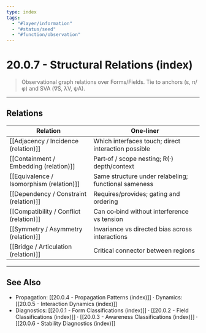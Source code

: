 ```yaml
---
type: index
tags:
  - "#layer/information"
  - "#status/seed"
  - "#function/observation"
---
```


# 20.0.7 - Structural Relations (index)

> Observational graph relations over Forms/Fields. Tie to anchors (ε, π/φ) and SVA (∇S, λV, ψA).

---

## Relations

| Relation | One‑liner |
|---|---|
| [[Adjacency / Incidence (relation)]] | Which interfaces touch; direct interaction possible |
| [[Containment / Embedding (relation)]] | Part‑of / scope nesting; R(·) depth/context |
| [[Equivalence / Isomorphism (relation)]] | Same structure under relabeling; functional sameness |
| [[Dependency / Constraint (relation)]] | Requires/provides; gating and ordering |
| [[Compatibility / Conflict (relation)]] | Can co‑bind without interference vs tension |
| [[Symmetry / Asymmetry (relation)]] | Invariance vs directed bias across interactions |
| [[Bridge / Articulation (relation)]] | Critical connector between regions |

---

## See Also

- Propagation: [[20.0.4 - Propagation Patterns (index)]] · Dynamics: [[20.0.5 - Interaction Dynamics (index)]]
- Diagnostics: [[20.0.1 - Form Classifications (index)]] · [[20.0.2 - Field Classifications (index)]] · [[20.0.3 - Awareness Classifications (index)]] · [[20.0.6 - Stability Diagnostics (index)]]

